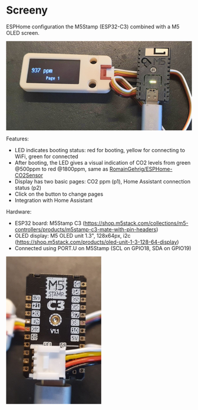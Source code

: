 # Screeny
ESPHome configuration the M5Stamp (ESP32-C3) combined with a M5 OLED screen. 

<img src='images/screeny.jpg' align="center" width=850> 

Features:
- LED indicates booting status: red for booting, yellow for connecting to WiFi, green for connected
- After booting, the LED gives a visual indication of CO2 levels from green @500ppm to red @1800ppm, same as [RomainGehrig/ESPHome-CO2Sensor](https://github.com/RomainGehrig/ESPHome-CO2Sensor)
- Display has two basic pages: CO2 ppm (p1), Home Assistant connection status (p2)
- Click on the button to change pages
- Integration with Home Assistant

Hardware:
- ESP32 board: M5Stamp C3 (https://shop.m5stack.com/collections/m5-controllers/products/m5stamp-c3-mate-with-pin-headers)
- OLED display: M5 OLED unit 1.3", 128x64px, i2c (https://shop.m5stack.com/products/oled-unit-1-3-128-64-display)
- Connected using PORT.U on M5Stamp (SCL on GPIO18, SDA on GPIO19)

<img src='images/m5stamp_connect.jpg' align="center" height=400> 

